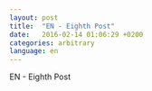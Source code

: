 ```yaml
---
layout: post
title:  "EN - Eighth Post"
date:   2016-02-14 01:06:29 +0200
categories: arbitrary
language: en
---
```

EN - Eighth Post
